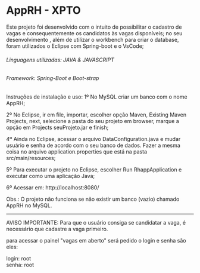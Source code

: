 <h1>AppRH - XPTO</h1>


Este projeto foi desenvolvido com o intuito de possibilitar o cadastro de vagas e consequentemente os candidatos às vagas disponíveis; no seu desenvolvimento , além de utilizar o workbench para criar o database, foram utilizados o Eclipse com Spring-boot e o VsCode; 

<h6>Linguagens utilizadas: JAVA & JAVASCRIPT</h6>
<h6>Framework: Spring-Boot e Boot-strap</h6>

Instruções de instalação e uso:
1º No MySQL criar um banco com o nome AppRH;

2º No Eclipse, ir em file, importar, escolher opção Maven, Existing Maven Projects, next, selecione a pasta do seu projeto em browser, marque a opção em Projects seuProjeto.jar e finish;

4º Ainda no Eclipse, acessar o arquivo DataConfiguration.java e mudar usuário e senha de acordo com o seu banco de dados. Fazer a mesma coisa no arquivo application.properties que está na pasta src/main/resources;

5º Para executar o projeto no Eclipse, escolher Run RhappApplication e executar como uma aplicação Java;

6º Acessar em: http://localhost:8080/

Obs.: O projeto não funciona se não existir um banco (vazio) chamado AppRH no MySQL.

----------------------------------------------------------------------------------------------------
 AVISO IMPORTANTE: Para que o usuário consiga se candidatar a vaga, é necessário que cadastre a vaga primeiro.


para acessar o painel "vagas em aberto" será pedido o login e senha são eles:

login: root <br>
senha: root
